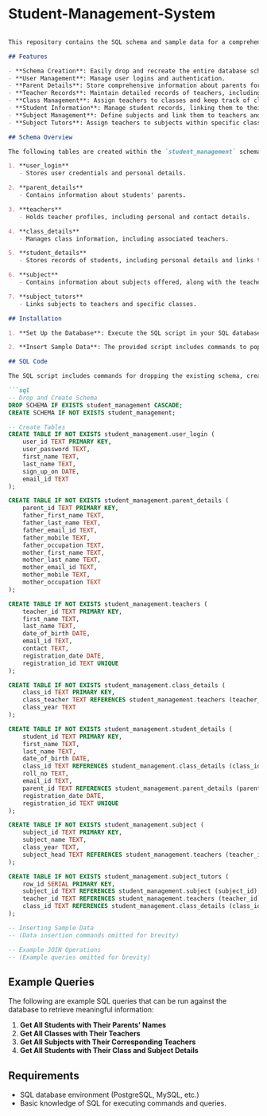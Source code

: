 # Student-Management-System

```markdown

This repository contains the SQL schema and sample data for a comprehensive Student Management System designed to facilitate the management of students, teachers, classes, and related entities in an educational environment. The system allows for the management of user logins, parent details, teacher information, class assignments, student records, subjects, and their associated tutors.

## Features

- **Schema Creation**: Easily drop and recreate the entire database schema, ensuring a fresh setup for development or testing.
- **User Management**: Manage user logins and authentication.
- **Parent Details**: Store comprehensive information about parents for each student.
- **Teacher Records**: Maintain detailed records of teachers, including their subjects and classes.
- **Class Management**: Assign teachers to classes and keep track of class years.
- **Student Information**: Manage student records, linking them to their parents and classes.
- **Subject Management**: Define subjects and link them to teachers and classes.
- **Subject Tutors**: Assign teachers to subjects within specific classes.

## Schema Overview

The following tables are created within the `student_management` schema:

1. **user_login**
   - Stores user credentials and personal details.

2. **parent_details**
   - Contains information about students' parents.

3. **teachers**
   - Holds teacher profiles, including personal and contact details.

4. **class_details**
   - Manages class information, including associated teachers.

5. **student_details**
   - Stores records of students, including personal details and links to classes and parents.

6. **subject**
   - Contains information about subjects offered, along with the teacher responsible.

7. **subject_tutors**
   - Links subjects to teachers and specific classes.

## Installation

1. **Set Up the Database**: Execute the SQL script in your SQL database environment (e.g., PostgreSQL, MySQL) to create the schema and tables.

2. **Insert Sample Data**: The provided script includes commands to populate the tables with sample data for testing and development purposes.

## SQL Code

The SQL script includes commands for dropping the existing schema, creating tables, and inserting sample data:

```sql
-- Drop and Create Schema 
DROP SCHEMA IF EXISTS student_management CASCADE; 
CREATE SCHEMA IF NOT EXISTS student_management;

-- Create Tables
CREATE TABLE IF NOT EXISTS student_management.user_login (
    user_id TEXT PRIMARY KEY,
    user_password TEXT,
    first_name TEXT,
    last_name TEXT,
    sign_up_on DATE,
    email_id TEXT
);

CREATE TABLE IF NOT EXISTS student_management.parent_details (
    parent_id TEXT PRIMARY KEY,
    father_first_name TEXT,
    father_last_name TEXT,
    father_email_id TEXT,
    father_mobile TEXT,
    father_occupation TEXT,
    mother_first_name TEXT,
    mother_last_name TEXT,
    mother_email_id TEXT,
    mother_mobile TEXT,
    mother_occupation TEXT
);

CREATE TABLE IF NOT EXISTS student_management.teachers (
    teacher_id TEXT PRIMARY KEY,
    first_name TEXT,
    last_name TEXT,
    date_of_birth DATE,
    email_id TEXT,
    contact TEXT,
    registration_date DATE,
    registration_id TEXT UNIQUE
);

CREATE TABLE IF NOT EXISTS student_management.class_details (
    class_id TEXT PRIMARY KEY,
    class_teacher TEXT REFERENCES student_management.teachers (teacher_id),
    class_year TEXT
);

CREATE TABLE IF NOT EXISTS student_management.student_details (
    student_id TEXT PRIMARY KEY,
    first_name TEXT,
    last_name TEXT,
    date_of_birth DATE,
    class_id TEXT REFERENCES student_management.class_details (class_id),
    roll_no TEXT,
    email_id TEXT,
    parent_id TEXT REFERENCES student_management.parent_details (parent_id),
    registration_date DATE,
    registration_id TEXT UNIQUE
);

CREATE TABLE IF NOT EXISTS student_management.subject (
    subject_id TEXT PRIMARY KEY,
    subject_name TEXT,
    class_year TEXT,
    subject_head TEXT REFERENCES student_management.teachers (teacher_id)
);

CREATE TABLE IF NOT EXISTS student_management.subject_tutors (
    row_id SERIAL PRIMARY KEY,
    subject_id TEXT REFERENCES student_management.subject (subject_id),
    teacher_id TEXT REFERENCES student_management.teachers (teacher_id),
    class_id TEXT REFERENCES student_management.class_details (class_id)
);

-- Inserting Sample Data
-- (Data insertion commands omitted for brevity)

-- Example JOIN Operations
-- (Example queries omitted for brevity)
```

## Example Queries

The following are example SQL queries that can be run against the database to retrieve meaningful information:

1. **Get All Students with Their Parents' Names**
2. **Get All Classes with Their Teachers**
3. **Get All Subjects with Their Corresponding Teachers**
4. **Get All Students with Their Class and Subject Details**

## Requirements

- SQL database environment (PostgreSQL, MySQL, etc.)
- Basic knowledge of SQL for executing commands and queries.
